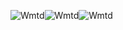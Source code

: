 ![Wmtd](https://github.com/user-attachments/assets/f1ad55a8-dea7-400f-ac42-20d9adce3d20)![Wmtd](https://github.com/user-attachments/assets/ec8cb810-cb15-4823-b112-ff83ac39c04f)![Wmtd](https://github.com/user-attachments/assets/50a8dd8d-b420-4d10-b29d-46956b3af776)


